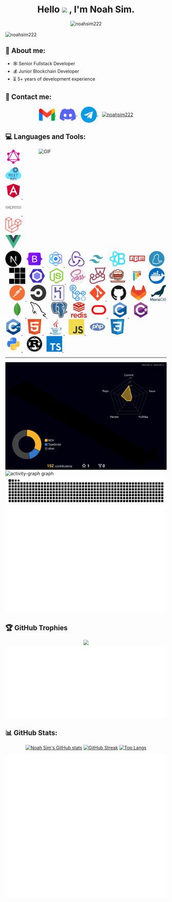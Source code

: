 <h1 align="center">
  Hello
  <img src="https://media.giphy.com/media/hvRJCLFzcasrR4ia7z/giphy.gif" width="30px">
  , I'm Noah Sim.
</h1>

<div align="center">
  <img src="https://quotes-github-readme.vercel.app/api?type=horizontal&theme=algoria" alt="noahsim222" />
  
</div>
<br />

<img src="https://komarev.com/ghpvc/?username=noahsim222&color=brightgreen&label=PROFILE%20VIEWS&base=624&abbreviated=true&color=blueviolet&style=plastic" alt="noahsim222" />
<br />

<h2>👨 About me:</h2>
<ul align="left">
  <li>🕸 Senior Fullstack Developer</li>
  <li>💰 Junior Blockchain Developer</li>
  <li>⏳ 5+ years of development experience</li>
</ul>

<h2>💌 Contact me:</h2>
<div align="center">

  <a href="https://mail.google.com" target="blank">
    <img align="center" src="./assets/gmail.png" alt="noahsim222" width="50" />
  </a>
  &nbsp;&nbsp;
  <a href="https://discord.com" target="blank">
    <img align="center" src="./assets/discord.png" alt="noahsim222" width="50" />
  </a>
  &nbsp;&nbsp;
  <a href="https://web.telegram.org/k/#777000" target="blank">
    <img align="center" src="./assets/telegram.png" alt="noahsim222" width="50" />
  </a>
  &nbsp;&nbsp;
  <a href="https://linkedin.com" target="blank">
    <img align="center" src="https://raw.githubusercontent.com/rahuldkjain/github-profile-readme-generator/master/src/images/icons/Social/linked-in-alt.svg" alt="noahsim222" height="30" width="50" />

  </a>
</div>

<h2>💻 Languages and Tools:</h2>

<img align="right" alt="GIF" src="https://github.com/abhisheknaiidu/abhisheknaiidu/raw/master/code.gif?raw=true" width="400" height="300" />
<div align="left">

  
  <a href="https://graphql.com"><img alt="GraphQL" src="./assets/file_type_graphql_icon_130564.png" width="50" height="50"/></a>&nbsp;&nbsp;
  <a href="https://RestApi.com"><img alt="RestApi" src="./assets/rest-api-blue-logo-22099.svg" width="50" height="50"/></a>&nbsp;&nbsp;
  <a href="https://angular.io" target="_blank" rel="noreferrer"> <img src="./assets/file_type_angular_icon_130754.png" alt="angular" width="50" height="50"/> </a>&nbsp;&nbsp;
  <a href="https://expressjs.com" target="_blank" rel="noreferrer"> <img src="./assets/express_original_wordmark_logo_icon_146528.png" alt="express" width="50" height="50"/> </a>&nbsp;&nbsp;
  <a href="https://laravel.com"><img alt="Laravel" src="./assets/Laravel.svg" width="50" height="50"/></a>&nbsp;&nbsp;
  <a href="https://vue.com"><img alt="Vue" src="./assets/Vue.js.svg" width="50" height="50"/></a>&nbsp;&nbsp;
  <a href="https://nextjs.org/" target="_blank"> <img src="./assets/Next.js.svg" alt="nextjs" width="50" height="50"/> </a>&nbsp;&nbsp;
  <a href="https://getbootstrap.com" target="_blank" rel="noreferrer"> <img src="./assets/Bootstrap.svg" alt="bootstrap" width="50" height="50"/> </a>&nbsp;&nbsp;
  <a href="https://reactjs.org/" target="_blank" rel="noreferrer"> <img src="./assets/react.png" alt="react" width="50" height="50"/> </a>&nbsp;&nbsp;
  <a href="https://redux.com"><img alt="redux" src="./assets/Redux.svg" width="50" height="50"/></a>&nbsp;&nbsp;
  <a href="https://tailwindcss.com/" target="_blank" rel="noreferrer"> <img src="./assets/file_type_tailwind_icon_130128.png" alt="tailwind" width="50" height="50"/> </a>&nbsp;&nbsp;
  <a href="https://reactbootstrap.com"><img alt="reactbootstrap" src="./assets/React Bootstrap.svg" width="50" height="50"/></a>&nbsp;&nbsp;
  <a href="https://npm.com"><img alt="npm" src="./assets/NPM.svg" width="50" height="50"/></a>&nbsp;&nbsp;
  <a href="https://yarn.com"><img alt="yarn" src="./assets/Yarn.svg" width="50" height="50"/></a>&nbsp;&nbsp;
  <a href="https://pnpm.com"><img alt="pnpm" src="./assets/pnpm_logo_icon_248818.png" width="50" height="50"/></a>&nbsp;&nbsp;
  <a href="https://eslint.com"><img alt="Eslint" src="./assets/ESLint.svg" width="50" height="50"/></a>&nbsp;&nbsp;
  <a href="https://nodejs.org" target="_blank" rel="noreferrer"> <img src="./assets/Node.js.svg" alt="nodejs" width="50" height="50"/> </a>&nbsp;&nbsp;
  <a href="https://sass.com"><img alt="sass" src="./assets/sass.png" width="50" height="50" /></a>&nbsp;&nbsp;
  <a href="https://jest.com"><img alt="jest" src="./assets/Jest.svg"  width="50" height="50"/></a>&nbsp;&nbsp;
  <a href="https://mocha.com"><img alt="mocha" src="./assets/mocha.png"  width="50" height="50"/></a>&nbsp;&nbsp;
  <a href="https://pythest.com"><img alt="pythest" src="./assets/pytest.svg"  width="50" height="50"/></a>&nbsp;&nbsp;
  <a href="https://docker.com"><img alt="docker" src="./assets/docker.png"  width="50" height="50"/></a>&nbsp;&nbsp;
  <a href="https://postman.com" target="_blank" rel="noreferrer"> <img src="./assets/Postman.svg" alt="postman" width="50" height="50"/> </a>&nbsp;&nbsp;
  <a href="https://circleci.com"><img alt="circle CI" src="./assets/CircleCI.svg"  width="50" height="50"/></a>&nbsp;&nbsp;
  <a href="https://heroku.com"><img alt="HeroKu" src="./assets/Heroku.svg"  width="50" height="50"/></a>&nbsp;&nbsp;
  <a href="https://github.com"><img alt="github Actions" src="./assets/GitHub Actions.svg"  width="50" height="50"/></a>&nbsp;&nbsp;
  <a href="https://git-scm.com/" target="_blank" rel="noreferrer"> <img src="./assets/Git.svg" alt="git" width="50" height="50"/> </a>&nbsp;&nbsp;
  <a href="https://github.com"><img alt="GitHub" src="./assets/GitHub.svg"  width="50" height="50"/></a>&nbsp;&nbsp;
  <a href="#"><img alt="GitLab" src="./assets/GitLab.svg" width="50" height="50" /></a>&nbsp;&nbsp;
  <a href="https://mariadb.com"><img alt="MariaDB" src="./assets/mariadb.svg" width="50" height="50" /></a>&nbsp;&nbsp;
  <a href="https://www.mongodb.com/" target="_blank" rel="noreferrer"> <img src="./assets/MongoDB.svg" alt="mongodb" width="50" height="50"/> </a>&nbsp;&nbsp;
  <a href="https://www.mysql.com/" target="_blank" rel="noreferrer"> <img src="./assets/mysql.svg" alt="mysql" width="50" height="50"/> </a>&nbsp;&nbsp;
  <a href="https://postgresql.com"><img alt="PostgreSQL" src="./assets/postgresql.svg" width="50" height="50"/></a>&nbsp;&nbsp;
  <a href="https://redis.com"><img alt="Redis" src="./assets/redis-plain-wordmark.svg" width="50" height="50"/></a>&nbsp;&nbsp;
  <a href="https://www.oracle.com/" target="_blank" rel="noreferrer"> <img src="./assets/oracle.svg" alt="oracle" width="50" height="50"/> </a>&nbsp;&nbsp;
  <a href="https://www.cprogramming.com/" target="_blank" rel="noreferrer"> <img src="./assets/C.svg" alt="c" width="50" height="50"/> </a>&nbsp;&nbsp;
  <a href="https://C#.com"><img alt="C#" src="./assets/Csharp.svg"  width="50" height="50"/></a>&nbsp;&nbsp;
  <a href="https://www.w3schools.com/cpp/" target="_blank" rel="noreferrer"> <img src="./assets/Cplus.svg" alt="cplusplus" width="50" height="50"/> </a>&nbsp;&nbsp;
  <a href="https://www.w3.org/html/" target="_blank" rel="noreferrer"> 
    <img src="./assets/HTML5.svg" alt="html5" width="50" height="50"/>
  </a>&nbsp;&nbsp;
  <a href="https://www.java.com"> <img src="./assets/Java.svg" alt="java" width="50" height="50"/> </a>&nbsp;&nbsp;
  <a href="https://developer.mozilla.org/en-US/docs/Web/JavaScript" target="_blank" rel="noreferrer"> <img src="./assets/JavaScript.svg" alt="javascript" width="50" height="50"/> </a>&nbsp;&nbsp;
  <a href="https://php.com"><img alt="PHP" src="./assets/php_plain_logo_icon_146397.png" width="50" height="50"/></a>&nbsp;&nbsp;
  <a href="https://www.w3schools.com/css/" target="_blank" rel="noreferrer"> <img src="./assets/CSS3.svg" alt="css3" width="50" height="50"/></a>&nbsp;&nbsp;  
  <a href="https://www.python.org" target="_blank" rel="noreferrer"> <img src="./assets/python_18894.png" alt="python" width="50" height="50"/> </a>&nbsp;&nbsp;
  <a href="https://rust.com"><img alt="Rust" src="./assets/Rust.svg" width="50" height="50"/></a>&nbsp;&nbsp;
  <a href="https://www.typescriptlang.org/" target="_blank" rel="noreferrer"> <img src="./assets/TypeScript.svg" alt="typescript" width="50" height="50"/> </a>&nbsp;&nbsp;

</div>
<hr />

<img src="./profile-3d-contrib/profile-night-rainbow.svg">
<img src="https://github-readme-activity-graph.vercel.app/graph?username=noahsim222&radius=16&theme=redical&area=true&order=5" height="300" alt="activity-graph graph"  />
<img src="https://raw.githubusercontent.com/noahsim222/noahsim222/output/github-contribution-grid-snake.svg">
<img src="./metrics.plugin.calendar.full.svg">

<h2>🏆 GitHub Trophies</h2>
<div align="center">
  <img src="https://github-profile-trophy.vercel.app/?username=noahsim222&theme=flat&no-frame=false&no-bg=false&margin-w=4">
  <img src="./metrics.plugin.achievements.compact.svg">
</div>

<h2>📊 GitHub Stats:</h2>
<div align="center">

  <!-- ![](./metrics.base.svg) -->

[![Noah Sim's GitHub stats](https://github-readme-stats.vercel.app/api?username=noahsim222&theme=dracula#gh-dark-mode-only)](https://github.com/noahsim222/github-readme-stats)
[![GitHub Streak](https://github-readme-streak-stats.herokuapp.com?user=noahsim222&theme=dracula&border_radius=6&exclude_days=Sun%2CSat&card_width=500)](https://git.io/streak-stats)
[![Top Langs](https://github-readme-stats.vercel.app/api/top-langs/?username=noahsim222&theme=dracula#gh-dark-mode-only)](https://github.com/noahsim222/github-readme-stats)

![](./metrics.plugin.code.svg)
![](./metrics.plugin.activity.svg)

  <!-- ![](./metrics.plugin.introduction.svg) -->
  <!-- ![](./metrics.plugin.languages.details.svg) -->

<!-- ![](./metrics.plugin.stargazers.worldmap.svg) -->
<!-- ![](./metrics.plugin.topics.icons.svg) -->


</div>
